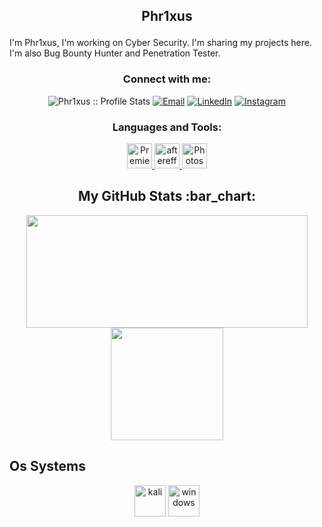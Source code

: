 ## <p style="text-align: center">Phr1xus</p>

I'm Phr1xus, I'm working on Cyber Security. I'm sharing my projects here. I'm also Bug Bounty Hunter and Penetration Tester. 

<h3 align="center">Connect with me:</h3>

<p align="center">
<img src="https://komarev.com/ghpvc/?username=Phr1xus&color=green" alt="Phr1xus :: Profile Stats"></a>
<a href="mailto:Phr1xus@riseup.net"><img alt="Email" src="https://img.shields.io/badge/Email-Phr1xus@riseup.net-blue?style=flat&logo=gmail"></a>
<a href="www.linkedin.com/in/Phr1xus/" target="_blank"><img alt="LinkedIn" src="https://img.shields.io/badge/LinkedIn-@Phr1xus-blue?style=flat&logo=linkedin"></a>
<a href="https://www.instagram.com/ahmettark48/"><img alt="Instagram" src="https://img.shields.io/badge/Instagram-ahmettark48-black?style=flat-square&logo=instagram"></a>
</p>

<h3 align="center">Languages and Tools:</h3>
<p align="center"> <a href="https://www.adobe.com/tr/products/premiere.html" target="_blank"> <img src="https://cdn-icons-png.flaticon.com/512/5611/5611084.png" alt="Premiere" width="40" height="40"/> </a><a href="https://www.adobe.com/tr/products/aftereffects.html" target="_blank"> <img src="https://cdn-icons-png.flaticon.com/512/5968/5968428.png" alt="aftereffects" width="40" height="40"/> </a> <a href="https://www.adobe.com/tr/products/photoshop.html" target="_blank"> <img src="https://cdn-icons-png.flaticon.com/512/5968/5968520.png" alt="Photoshop" width="40" height="40"/> </a> </p>


<h2 align="center">My GitHub Stats :bar_chart:</h2>
<p align="center">
  <img src="https://github-readme-stats.vercel.app/api?username=aticiadem&show_icons=true&theme=tokyonight" width="450" height="180">
  <img src="https://github-readme-stats.vercel.app/api/top-langs/?username=aticiadem&layout=compact&theme=tokyonight" height="180">
  
</p>

## Os Systems

<p align="center">
      <img src="https://img.shields.io/badge/-Kali%20Linux-181717?style=flat-square&logo=kali-linux" alt="kali" height="50px"/>
      <img src="https://img.shields.io/badge/-Windows%2011-181717?style=flat-square&logo=windows-11" alt="windows" height="50px"/>
</p>
